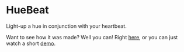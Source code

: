# HueBeat

Light-up a hue in conjunction with your heartbeat.

Want to see how it was made? Well you can! Right [here](https://www.livecoding.tv/mobilpadde/playlists/lKbp2-huebeat-a-hue-arduino-project/), 
or you can just watch a short [demo](https://gfycat.com/FaintNeglectedAbyssiniangroundhornbill).